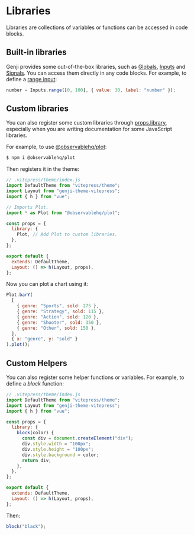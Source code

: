 # Libraries

Libraries are collections of variables or functions can be accessed in code blocks.

## Built-in libraries

Genji provides some out-of-the-box libraries, such as [Globals](/reference/globals), [Inputs](/reference/inputs) and [Signals](/refernce/signals). You can access them directly in any code blocks. For example, to define a [range input](/reference/inputs#range):

```js eval
number = Inputs.range([0, 100], { value: 30, label: "number" });
```

## Custom libraries

You can also register some custom libraries through [props.library](/reference/props#library), especially when you are writing documentation for some JavaScript libraries.

For example, to use [@observablehq/plot](https://observablehq.com/plot/):

```bash
$ npm i @observablehq/plot
```

Then registers it in the theme:

```js
// .vitepress/theme/index.js
import DefaultTheme from "vitepress/theme";
import Layout from "genji-theme-vitepress";
import { h } from "vue";

// Imports Plot.
import * as Plot from "@observablehq/plot";

const props = {
  library: {
    Plot, // Add Plot to custom libraries.
  },
};

export default {
  extends: DefaultTheme,
  Layout: () => h(Layout, props),
};
```

Now you can plot a chart using it:

```js eval
Plot.barY(
  [
    { genre: "Sports", sold: 275 },
    { genre: "Strategy", sold: 115 },
    { genre: "Action", sold: 120 },
    { genre: "Shooter", sold: 350 },
    { genre: "Other", sold: 150 },
  ],
  { x: "genre", y: "sold" }
).plot();
```

## Custom Helpers

You can also register some helper functions or variables. For example, to define a _block_ function:

```js
// .vitepress/theme/index.js
import DefaultTheme from "vitepress/theme";
import Layout from "genji-theme-vitepress";
import { h } from "vue";

const props = {
  library: {
    block(color) {
      const div = document.createElement("div");
      div.style.width = "100px";
      div.style.height = "100px";
      div.style.background = color;
      return div;
    },
  },
};

export default {
  extends: DefaultTheme,
  Layout: () => h(Layout, props),
};
```

Then:

```js eval
block("black");
```
